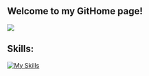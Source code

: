 ## Welcome to my GitHome page!

<p align="left">
  <a href="https://www.linkedin.com/in/anatoliiperfun" target="_blank">
    <img src="https://skillicons.dev/icons?i=linkedin" />
  </a>
</p>

## Skills:

  [![My Skills](https://skillicons.dev/icons?i=aws,gcp,azure,linux,githubactions,ansible,kubernetes,docker,java,spring,go,python,kafka,redis,nginx,postgres,graphql,tensorflow,unreal,postman&perline=10)](https://skillicons.dev)


